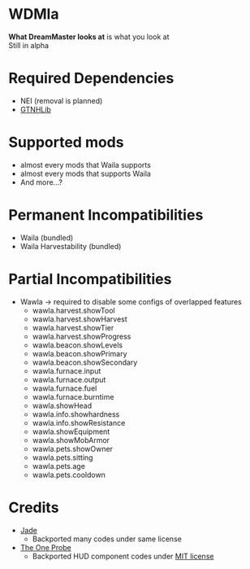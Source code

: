 # WDMla
**What DreamMaster looks at** is what you look at<br>
Still in alpha

# Required Dependencies
- NEI (removal is planned)
- [GTNHLib](https://github.com/GTNewHorizons/GTNHLib/releases/latest)

# Supported mods
- almost every mods that Waila supports
- almost every mods that supports Waila
- And more...?

# Permanent Incompatibilities
- Waila (bundled)
- Waila Harvestability (bundled)


# Partial Incompatibilities
- Wawla -> required to disable some configs of overlapped features
  - wawla.harvest.showTool
  - wawla.harvest.showHarvest
  - wawla.harvest.showTier
  - wawla.harvest.showProgress
  - wawla.beacon.showLevels
  - wawla.beacon.showPrimary
  - wawla.beacon.showSecondary
  - wawla.furnace.input
  - wawla.furnace.output
  - wawla.furnace.fuel
  - wawla.furnace.burntime
  - wawla.showHead
  - wawla.info.showhardness
  - wawla.info.showResistance
  - wawla.showEquipment
  - wawla.showMobArmor
  - wawla.pets.showOwner
  - wawla.pets.sitting
  - wawla.pets.age
  - wawla.pets.cooldown

# Credits
- [Jade](https://github.com/Snownee/Jade) 
  - Backported many codes under same license
- [The One Probe](https://github.com/McJtyMods/TheOneProbe)
  - Backported HUD component codes under [MIT license](https://github.com/McJtyMods/TheOneProbe/blob/1.20/LICENCE)
